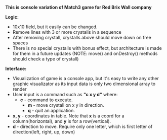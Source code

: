 <b>This is console variation of Match3 game for Red Brix Wall company</b>

<b>Logic:</b>
<ul>
  <li>
    10x10 field, but it easily can be changed.
  </li>
  <li>
    Remove lines with 3 or more crystalls in a sequence
  </li>
  <li>
    After removing crystall, crystalls above should move down on free spaces
  </li>
  <li>
    There is no special crystalls with bonus effect, but architecture is made for them in a future updates (NOTE: move() and onDestroy() methods should check a type of crystall)
  </li>
</ul>

<b>Interface:</b>
<ul>
  <li>
    Visualization of game is a console app, but it's easy to write any other graphic visualizator as its input data is only two dimensional array to render
  </li>
   <li>
     User input is a command such as <b>"c x y d"</b> where:
    <ul>
      <li>
        <b>c</b> - command to execute.
        <ul>
          <li>
            <b>m</b> - move crystall on x y in direction.
          </li>
          <li>
            <b>q</b> - quit an application.
          </li>
        </ul>
      </li>
    </ul>
   </li>
   <li>
     <b>x, y</b> - coordinates in table. Note that <b>x</b> is a coord for a column(horizontal), and <b>y</b> is for a row(vertical).
   </li>
   <li>
     <b>d</b> - direction to move. Require only one letter, which is first letter of direction(left, right, up, down)
   </li>
</ul>
